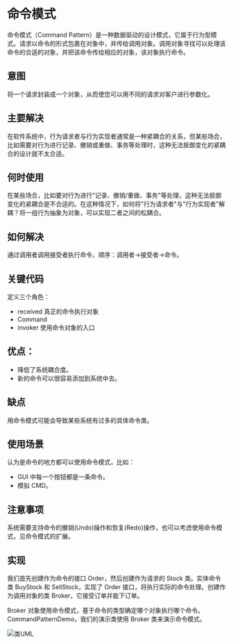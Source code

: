 # 命令模式
命令模式（Command Pattern）是一种数据驱动的设计模式，它属于行为型模式。请求以命令的形式包裹在对象中，并传给调用对象。调用对象寻找可以处理该命令的合适的对象，并把该命令传给相应的对象，该对象执行命令。

## 意图

将一个请求封装成一个对象，从而使您可以用不同的请求对客户进行参数化。

## 主要解决

在软件系统中，行为请求者与行为实现者通常是一种紧耦合的关系，但某些场合，比如需要对行为进行记录、撤销或重做、事务等处理时，这种无法抵御变化的紧耦合的设计就不太合适。

## 何时使用

在某些场合，比如要对行为进行"记录、撤销/重做、事务"等处理，这种无法抵御变化的紧耦合是不合适的。在这种情况下，如何将"行为请求者"与"行为实现者"解耦？将一组行为抽象为对象，可以实现二者之间的松耦合。

## 如何解决

通过调用者调用接受者执行命令，顺序：调用者→接受者→命令。

## 关键代码

定义三个角色：

* received 真正的命令执行对象 
* Command 
* invoker 使用命令对象的入口

## 优点： 

* 降低了系统耦合度。 
* 新的命令可以很容易添加到系统中去。

## 缺点

用命令模式可能会导致某些系统有过多的具体命令类。

## 使用场景

认为是命令的地方都可以使用命令模式，比如： 

* GUI 中每一个按钮都是一条命令。 
* 模拟 CMD。

## 注意事项

系统需要支持命令的撤销(Undo)操作和恢复(Redo)操作，也可以考虑使用命令模式，见命令模式的扩展。

## 实现

我们首先创建作为命令的接口 Order，然后创建作为请求的 Stock 类。实体命令类 BuyStock 和 SellStock，实现了 Order 接口，将执行实际的命令处理。创建作为调用对象的类 Broker，它接受订单并能下订单。

Broker 对象使用命令模式，基于命令的类型确定哪个对象执行哪个命令。CommandPatternDemo，我们的演示类使用 Broker 类来演示命令模式。

![类UML](https://www.runoob.com/wp-content/uploads/2014/08/command_pattern_uml_diagram.jpg)
